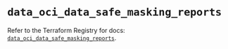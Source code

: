 # `data_oci_data_safe_masking_reports`

Refer to the Terraform Registry for docs: [`data_oci_data_safe_masking_reports`](https://registry.terraform.io/providers/hashicorp/oci/7.19.0/docs/data-sources/data_safe_masking_reports).
